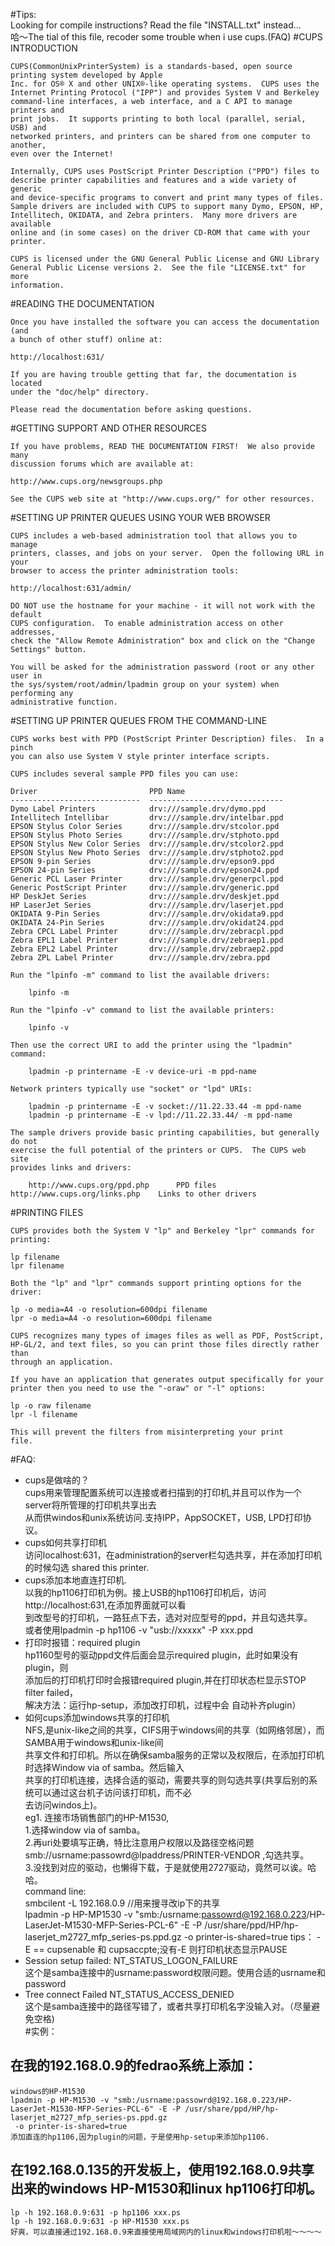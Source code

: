 #Tips:  
    Looking for compile instructions?  Read the file "INSTALL.txt" instead...  
    哈～The tial of this file, recoder some trouble when i use cups.(FAQ)
#CUPS INTRODUCTION
  
    CUPS(CommonUnixPrinterSystem) is a standards-based, open source printing system developed by Apple
    Inc. for OS® X and other UNIX®-like operating systems.  CUPS uses the
    Internet Printing Protocol ("IPP") and provides System V and Berkeley
    command-line interfaces, a web interface, and a C API to manage printers and
    print jobs.  It supports printing to both local (parallel, serial, USB) and
    networked printers, and printers can be shared from one computer to another,
    even over the Internet!

    Internally, CUPS uses PostScript Printer Description ("PPD") files to
    describe printer capabilities and features and a wide variety of generic
    and device-specific programs to convert and print many types of files.
    Sample drivers are included with CUPS to support many Dymo, EPSON, HP,
    Intellitech, OKIDATA, and Zebra printers.  Many more drivers are available
    online and (in some cases) on the driver CD-ROM that came with your printer.

    CUPS is licensed under the GNU General Public License and GNU Library
    General Public License versions 2.  See the file "LICENSE.txt" for more
    information.


#READING THE DOCUMENTATION

    Once you have installed the software you can access the documentation (and
    a bunch of other stuff) online at:

	http://localhost:631/

    If you are having trouble getting that far, the documentation is located
    under the "doc/help" directory.

    Please read the documentation before asking questions.


#GETTING SUPPORT AND OTHER RESOURCES

    If you have problems, READ THE DOCUMENTATION FIRST!  We also provide many
    discussion forums which are available at:

	http://www.cups.org/newsgroups.php

    See the CUPS web site at "http://www.cups.org/" for other resources.


#SETTING UP PRINTER QUEUES USING YOUR WEB BROWSER

    CUPS includes a web-based administration tool that allows you to manage
    printers, classes, and jobs on your server.  Open the following URL in your
    browser to access the printer administration tools:

	http://localhost:631/admin/

    DO NOT use the hostname for your machine - it will not work with the default
    CUPS configuration.  To enable administration access on other addresses,
    check the "Allow Remote Administration" box and click on the "Change
    Settings" button.

    You will be asked for the administration password (root or any other user in
    the sys/system/root/admin/lpadmin group on your system) when performing any
    administrative function.


#SETTING UP PRINTER QUEUES FROM THE COMMAND-LINE

    CUPS works best with PPD (PostScript Printer Description) files.  In a pinch
    you can also use System V style printer interface scripts.

    CUPS includes several sample PPD files you can use:

	Driver                         PPD Name
	-----------------------------  ------------------------------
	Dymo Label Printers            drv:///sample.drv/dymo.ppd
	Intellitech Intellibar         drv:///sample.drv/intelbar.ppd
	EPSON Stylus Color Series      drv:///sample.drv/stcolor.ppd
	EPSON Stylus Photo Series      drv:///sample.drv/stphoto.ppd
	EPSON Stylus New Color Series  drv:///sample.drv/stcolor2.ppd
	EPSON Stylus New Photo Series  drv:///sample.drv/stphoto2.ppd
	EPSON 9-pin Series             drv:///sample.drv/epson9.ppd
	EPSON 24-pin Series            drv:///sample.drv/epson24.ppd
	Generic PCL Laser Printer      drv:///sample.drv/generpcl.ppd
	Generic PostScript Printer     drv:///sample.drv/generic.ppd
	HP DeskJet Series              drv:///sample.drv/deskjet.ppd
	HP LaserJet Series             drv:///sample.drv/laserjet.ppd
	OKIDATA 9-Pin Series           drv:///sample.drv/okidata9.ppd
	OKIDATA 24-Pin Series          drv:///sample.drv/okidat24.ppd
	Zebra CPCL Label Printer       drv:///sample.drv/zebracpl.ppd
	Zebra EPL1 Label Printer       drv:///sample.drv/zebraep1.ppd
	Zebra EPL2 Label Printer       drv:///sample.drv/zebraep2.ppd
	Zebra ZPL Label Printer        drv:///sample.drv/zebra.ppd

    Run the "lpinfo -m" command to list the available drivers:

        lpinfo -m

    Run the "lpinfo -v" command to list the available printers:

        lpinfo -v

    Then use the correct URI to add the printer using the "lpadmin" command:

        lpadmin -p printername -E -v device-uri -m ppd-name

    Network printers typically use "socket" or "lpd" URIs:

        lpadmin -p printername -E -v socket://11.22.33.44 -m ppd-name
        lpadmin -p printername -E -v lpd://11.22.33.44/ -m ppd-name

    The sample drivers provide basic printing capabilities, but generally do not
    exercise the full potential of the printers or CUPS.  The CUPS web site
    provides links and drivers:

        http://www.cups.org/ppd.php      PPD files
	http://www.cups.org/links.php    Links to other drivers


#PRINTING FILES

    CUPS provides both the System V "lp" and Berkeley "lpr" commands for
    printing:

	lp filename
	lpr filename

    Both the "lp" and "lpr" commands support printing options for the driver:

	lp -o media=A4 -o resolution=600dpi filename
	lpr -o media=A4 -o resolution=600dpi filename

    CUPS recognizes many types of images files as well as PDF, PostScript,
    HP-GL/2, and text files, so you can print those files directly rather than
    through an application.

    If you have an application that generates output specifically for your
    printer then you need to use the "-oraw" or "-l" options:

	lp -o raw filename
	lpr -l filename

    This will prevent the filters from misinterpreting your print
    file.
#FAQ:
- cups是做啥的？  
        cups用来管理配置系统可以连接或者扫描到的打印机,并且可以作为一个server将所管理的打印机共享出去    
    从而供windos和unix系统访问.支持IPP，AppSOCKET，USB, LPD打印协议。    
- cups如何共享打印机    
    访问localhost:631，在administration的server栏勾选共享，并在添加打印机的时候勾选 shared this printer.    
- cups添加本地直连打印机.    
        以我的hp1106打印机为例。接上USB的hp1106打印机后，访问http://localhost:631,在添加界面就可以看    
    到改型号的打印机，一路狂点下去，选对对应型号的ppd，并且勾选共享。    
    或者使用lpadmin -p hp1106 -v "usb://xxxxx" -P xxx.ppd    
- 打印时报错：required plugin    
        hp1160型号的驱动ppd文件后面会显示required plugin，此时如果没有 plugin，则    
    添加后的打印机打印时会报错required plugin,并在打印状态栏显示STOP filter failed，    
    解决方法：运行hp-setup，添加改打印机，过程中会 自动补齐plugin）    
- 如何cups添加windows共享的打印机    
       NFS,是unix-like之间的共享，CIFS用于windows间的共享（如网络邻居），而SAMBA用于windows和unix-like间    
    共享文件和打印机。所以在确保samba服务的正常以及权限后，在添加打印机时选择Window via of samba。然后输入    
    共享的打印机连接，选择合适的驱动，需要共享的则勾选共享(共享后别的系统可以通过这台机子访问该打印机，而不必    
    去访问windos上)。    
    eg1. 连接市场销售部门的HP-M1530,     
        1.选择window via of samba。     
        2.再uri处要填写正确，特比注意用户权限以及路径空格问题
        smb://usrname:passowrd@Ipaddress/PRINTER-VENDOR ,勾选共享。    
        3.没找到对应的驱动，也懒得下载，于是就使用2727驱动，竟然可以诶。哈哈。    
    command line:     
    smbcilent -L 192.168.0.9 //用来搜寻改ip下的共享    
    lpadmin -p HP-MP1530 -v "smb:/usrname:passowrd@192.168.0.223/HP-LaserJet-M1530-MFP-Series-PCL-6" -E -P /usr/share/ppd/HP/hp-laserjet_m2727_mfp_series-ps.ppd.gz -o printer-is-shared=true
    tips： -E == cupsenable 和 cupsaccpte;没有-E 则打印机状态显示PAUSE    
- Session setup failed: NT_STATUS_LOGON_FAILURE    
    这个是samba连接中的usrname:password权限问题。使用合适的usrname和password    
- Tree connect Failed NT_STATUS_ACCESS_DENIED    
    这个是samba连接中的路径写错了，或者共享打印机名字没输入对。（尽量避免空格)    
#实例：
## 在我的192.168.0.9的fedrao系统上添加：
    windows的HP-M1530
    lpadmin -p HP-M1530 -v "smb:/usrname:passowrd@192.168.0.223/HP-LaserJet-M1530-MFP-Series-PCL-6" -E -P /usr/share/ppd/HP/hp-laserjet_m2727_mfp_series-ps.ppd.gz
     -o printer-is-shared=true
    添加直连的hp1106,因为plugin的问题，于是使用hp-setup来添加hp1106.
## 在192.168.0.135的开发板上，使用192.168.0.9共享出来的windows HP-M1530和linux hp1106打印机。
    lp -h 192.168.0.9:631 -p hp1106 xxx.ps
    lp -h 192.168.0.9:631 -p HP-M1530 xxx.ps
    好爽，可以直接通过192.168.0.9来直接使用局域网内的linux和windows打印机啦～～～～
